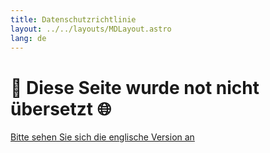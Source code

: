 ```yaml
---
title: Datenschutzrichtlinie
layout: ../../layouts/MDLayout.astro
lang: de
---
```


# 🚧 Diese Seite wurde not nicht übersetzt 🌐

[Bitte sehen Sie sich die englische Version an](../../privacy/)
